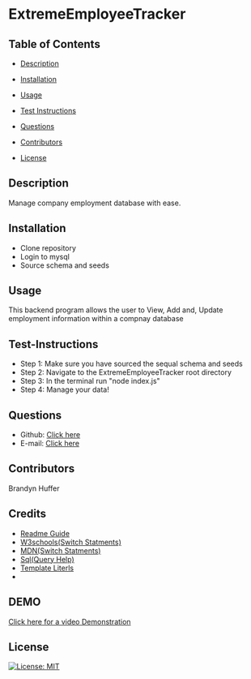 # ExtremeEmployeeTracker
    
## Table of Contents

- [Description](#description)

- [Installation](#installation)

- [Usage](#usage)

- [Test Instructions](#test-instructions)

- [Questions](#questions)

- [Contributors](#contributors)

- [License](#license)

## Description 
Manage company employment database with ease.

## Installation
- Clone repository 
- Login to mysql 
- Source schema and seeds 
    
## Usage
This backend program allows the user to View, Add and, Update employment information within a compnay database
    
## Test-Instructions
- Step 1: Make sure you have sourced the sequal schema and seeds
- Step 2: Navigate to the ExtremeEmployeeTracker root directory
- Step 3: In the terminal run "node index.js"
- Step 4: Manage your data! 
    
## Questions
- Github: [Click here](https://github.com/brandynh)
- E-mail: [Click here](hufferbrandyn@gmail.com)
    
## Contributors
Brandyn Huffer

## Credits
* [Readme Guide](https://coding-boot-camp.github.io/full-stack/github/professional-readme-guide)
* [W3schools(Switch Statments)](https://www.w3schools.com/js/js_switch.asp)
* [MDN(Switch Statments)](https://developer.mozilla.org/en-US/docs/Web/JavaScript/Reference/Statements/switch)
* [Sql(Query Help)](https://www.tutorialspoint.com/mysql/index.htm)
* [Template Literls](https://www.w3schools.com/js/js_string_templates.asp)
* 

## DEMO

[Click here for a video Demonstration](https://vimeo.com/643733180)

## License
[![License: MIT](https://img.shields.io/badge/License-MIT-yellow.svg)](https://opensource.org/licenses/MIT)

